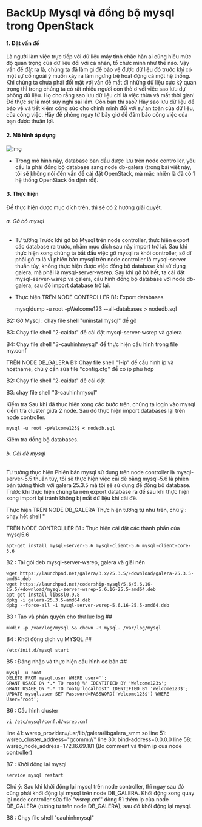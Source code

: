 BackUp Mysql và đồng bộ mysql trong OpenStack
======
#### 1. Đặt vấn đề
Là người làm việc trực tiếp với dữ liệu máy tính chắc hẳn ai cũng hiểu mức độ quan trọng của dữ liệu đối với cá nhân,
 tổ chức mình như thế nào. Vậy vấn đề đặt ra là, chúng ta đã làm gì để bảo vệ được dữ liệu đó trước khi có một sự cố 
 ngoài ý muốn xảy ra làm ngưng trệ hoạt động cả một hệ thống. Khi chúng ta chưa phải đối mặt với vấn đề mất đi những 
 dữ liệu cực kỳ quan trọng thì trong chúng ta có rất nhiều người còn thờ ơ với việc sao lưu dự phòng dữ liệu. Họ cho 
 rằng sao lưu dữ liệu chỉ là việc thừa và mất thời gian! Đó thực sự là một suy nghĩ sai lầm. Còn bạn thì sao? Hãy sao 
 lưu dữ liệu để bảo vệ và tiết kiệm công sức cho chính mình đối với sự an toàn của dữ liệu, của công việc. Hãy đề phòng 
 ngay từ bây giờ để đảm bảo công việc của bạn được thuận lợi. 

#### 2. Mô hình áp dụng 
![img](http://i.imgur.com/jva5bSp.png "img")

 - Trong mô hình này, database ban đầu được lưu trên node controller, yêu cầu là phải đồng bộ database sang node db-galera (trong bài
 viết này, tôi sẽ không nói đến vấn đề cài đặt OpenStack, mà mặc nhiên là đã có 1 hệ thống OpenStack ổn định rồi).
 
#### 3. Thực hiện
Để thực hiện được mục đích trên, thì sẽ có 2 hướng giải quyết.

###### a. Gỡ bỏ mysql

 - Tư tưởng
Trước khi gỡ bỏ Mysql trên node controller, thực hiện export các database ra trước, nhằm mục đích sau này import trở lại. 
Sau khi thực hiện xong chúng ta bắt đầu việc gỡ mysql ra khỏi controller, sở dĩ phải gỡ ra là vì phiên bản mysql trên node controller
là mysql-server thuần túy, không thực hiện được việc đồng bộ database khi sử dụng galera, mà phải là mysql-server-wsrep. Sau khi
gỡ bỏ hết, ta cài đặt mysql-server-wsrep và galera, cấu hình đồng bộ database với node db-galera, sau đó import database trở lại.

 - Thực hiện
TRÊN NODE CONTROLLER
B1: Export databases

    mysqldump -u root -pWelcome123 --all-databases > nodedb.sql

B2: Gỡ Mysql : chạy file shell "uninstallmysql" để gỡ

B3: Chạy file shell "2-caidat" để cài đặt mysql-server-wsrep và galera

B4: Chạy file shell "3-cauhinhmysql" để thực hiện cấu hình trong file my.conf

TRÊN NODE DB_GALERA
B1: Chạy file shell "1-ip" để cấu hình ip và hostname, chú ý cần sửa file "config.cfg" để có ip phù hợp

B2: Chạy file shell "2-caidat" để cài đặt

B3: chạy file shell "3-cauhinhmysql"

Kiểm tra
Sau khi đã thực hiện xong các bước trên, chúng ta login vào mysql kiểm tra cluster giữa 2 node. Sau đó thực hiện
import databases lại trên node controller.

    mysql -u root -pWelcome123$ < nodedb.sql
	
Kiểm tra đồng bộ databases.

###### b. Cài đè mysql

Tư tưởng thực hiện
Phiên bản mysql sử dụng trên node controller là mysql-server-5.5 thuần túy, tôi sẽ thực hiện việc cài đè bằng mysql-5.6 là phiên bản tương thích với galera 25.3.5 mà tôi sẽ sử dụng để đồng bộ database. Trước khi thực hiện chúng ta nên
export database ra để sau khi thực hiện xong import lại tránh không bị mất dữ liệu khi cài đè.

Thực hiện
TRÊN NODE DB_GALERA
Thực hiện tương tự như trên, chú ý : chạy hết shell "

TRÊN NODE CONTROLLER
B1 : Thực hiện cài đặt các thành phần của mysql5.6

    apt-get install mysql-server-5.6 mysql-client-5.6 mysql-client-core-5.6
	
B2 : Tải gói deb mysql-server-wsrep, galera và giải nén

    wget https://launchpad.net/galera/3.x/25.3.5/+download/galera-25.3.5-amd64.deb
    wget https://launchpad.net/codership-mysql/5.6/5.6.16-25.5/+download/mysql-server-wsrep-5.6.16-25.5-amd64.deb
    apt-get install libssl0.9.8
    dpkg -i galera-25.3.5-amd64.deb
    dpkg --force-all -i mysql-server-wsrep-5.6.16-25.5-amd64.deb

B3 : Tạo và phân quyền cho thư lục log ##

    mkdir -p /var/log/mysql && chown -R mysql. /var/log/mysql

B4 : Khởi động dịch vụ MYSQL ##

    /etc/init.d/mysql start
	
B5 : Đăng nhập và thực hiện cấu hình cơ bản ##

    mysql -u root
    DELETE FROM mysql.user WHERE user='';
    GRANT USAGE ON *.* TO root@'%' IDENTIFIED BY 'Welcome123$';
    GRANT USAGE ON *.* TO root@'localhost' IDENTIFIED BY 'Welcome123$';
    UPDATE mysql.user SET Password=PASSWORD('Welcome123$') WHERE User='root';
	
B6 : Cấu hình cluster

    vi /etc/mysql/conf.d/wsrep.cnf
	
line 41: wsrep_provider=/usr/lib/galera/libgalera_smm.so
line 51: wsrep_cluster_address="gcomm://"
line 30: bind-address=0.0.0.0
line 58: wsrep_node_address=172.16.69.181 (Bỏ comment và thêm ip cua node controller)
	
B7 : Khởi động lại mysql

    service mysql restart
	
Chú ý:
 Sau khi khởi động lại mysql trên node controller, thì ngay sau đó cũng phải khởi động lại mysql trên node DB_GALERA. Khởi động
xong quay lại node controller sửa file "wsrep.cnf" dòng 51 thêm ip của node DB_GALERA (tương tự trên node DB_GALERA), sau đó khởi động
lại mysql.

B8 : Chạy file shell "cauhinhmysql"
